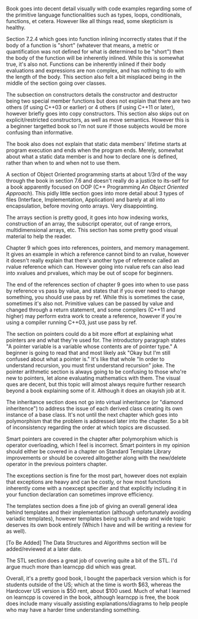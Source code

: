 Book goes into decent detail visually with code examples regarding some of the primitive language functionalities such as types, loops, conditionals, functions, et cetera. However like all things read, some skepticism is healthy.

Section 7.2.4 which goes into function inlining incorrectly states that if the body of a function is "short" (whatever that means, a metric or quantification was not defined for what is determined to be "short") then the body of the function will be inherently inlined. While this is somewhat true, it's also not.
Functions can be inherently inlined if their body evaluations and expressions are non complex, and has nothing to do with the length of the body. This section also felt a bit misplaced being in the middle of the section going over classes.

The subsection on constructors details the constructor and destructor being two special member functions but does not explain that there are two others (if using C++03 or earlier) or 4 others (if using C++11 or later), however briefly goes into copy constructors.
This section also skips out on explicit/restricted constructors, as well as move semantics. However this is a beginner targetted book so I'm not sure if those subjects would be more confusing than informative.

The book also does not explain that static data members' lifetime starts at program execution and ends when the program ends. Merely, somewhat about what a static data member is and how to declare one is defined, rather than when to and when not to use them.

A section of Object Oriented programming starts at about 1/3rd of the way through the book in section 7.6 and doesn't really do a justice to its-self for a book apparently focused on OOP (C++ Programming *An Object Oriented Approach*). This pidly little section goes into more detail about 3 types of files (Interface, Implementation, Application) and barely at all into encapsulation, before moving onto arrays. Very disappointing.

The arrays section is pretty good, it goes into how indexing works, construction of an array, the subscript operator, out of range errors, multidimensional arrays, etc. This section has some pretty good visual material to help the reader.

Chapter 9 which goes into references, pointers, and memory management. It gives an example in which a reference cannot bind to an rvalue, however it doesn't really explain that there's another type of reference called an rvalue reference which can. However going into rvalue refs can also lead into xvalues and prvalues, which may be out of scope for beginners.

The end of the references section of chapter 9 goes into when to use pass by reference vs pass by value, and states that if you ever need to change something, you should use pass by ref. While this is sometimes the case, sometimes it's also not. Primitive values can be passed by value and changed through a return statement, and some compilers (C++11 and higher) may perform extra work to create a reference, however if you're using a compiler running C++03, just use pass by ref.

The section on pointers could do a bit more effort at explaining what pointers are and what they're used for. The introductory paragraph states "A pointer variable is a variable whose contents are of pointer type." A beginner is going to read that and most likely ask "Okay but I'm still confused about what a pointer is." It's like that whole "In order to understand recursion, you must first understand recursion" joke.
The pointer arithmetic section is always going to be confusing to those who're new to pointers, let alone evaluating mathematics with them. The visual ques are decent, but this topic will almost always require further research beyond a book explaining some of it. Although it does an okayish job at it.

The inheritance section does not go into virtual inheritance (or "diamond inheritence") to address the issue of each derived class creating its own instance of a base class. It's not until the next chapter which goes into polymorphism that the problem is addressed later into the chapter. So a bit of inconsistency regarding the order at which topics are discussed.

Smart pointers are covered in the chapter after polymorphism which is operator overloading, which I feel is incorrect. Smart pointers in my opinion should either be covered in a chapter on Standard Template Library improvements or should be covered alltogether along with the new/delete operator in the previous pointers chapter.

The exceptions section is fine for the most part, however does not explain that exceptions are heavy and can be costly, or how most functions inherently come with a noexcept specifier and that explicitly including it in your function declaration can sometimes improve efficiency.

The templates section does a fine job of giving an overall general idea behind templates and their implementation (although unfortunately avoiding variadic templates), however templates being such a deep and wide topic deserves its own book entirely (Which I have and will be writing a review for as well).

[To Be Added] The Data Structures and Algorithms section will be added/reviewed at a later date.

The STL section does a great job of covering quite a bit of the STL. I'd argue much more than learncpp did which was great.

Overall, it's a pretty good book, I bought the paperback version which is for students outside of the US; which at the time is worth $63, whereas the Hardcover US version is $50 rent, about $100 used. Much of what I learned on learncpp is covered in the book, although learncpp is free, the book does include many visually assisting explanations/diagrams to help people who may have a harder time understanding something.
